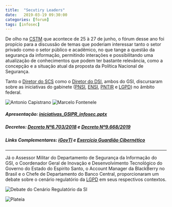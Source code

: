 ```yaml
---
title:  "Secutiry Leaders"
date:   2019-03-19 09:30:00
categories: [forum]
tags: [infosec]
---
```

De olho na [CSTM](http://cstmexpo.com) que acontece de 25 à 27 de junho, o fórum desse ano foi propício para a discussão de temas que poderiam interessar tanto o setor privado como o setor público e acadêmico, no que tange a questão da segurança da informação, permitindo interações e possibilitando uma atualização de conhecimentos que podem ter bastante relevância, como a concepção e a situação atual da proposta da Política Nacional de Segurança.

<!--mais-->

Tanto o [Diretor do SCS](mailto:antonio.capistrano@presidencia.gov.br) como o [Diretor do DSI](mailto:fontenele@presidencia.gov.br), ambos do GSI, discursaram sobre as iniciativas do gabinete ([PNSI](http://dsic.planalto.gov.br/pnsi/resumo), [ENSI](http://www.gsi.gov.br/noticias/2019/estrategia-nacional-de-seguranca-da-informacao-ensi), [PNTIR](http://www.in.gov.br/materia/-/asset_publisher/Kujrw0TZC2Mb/content/id/39729451/do1-2018-09-05-portaria-n-402-de-3-de-setembro-de-2018-39729170) e [LGPD](http://www.planalto.gov.br/ccivil_03/_Ato2015-2018/2018/Lei/L13709.htm)) no âmbito federal.

![Antonio Capistrano](/asset/images/events/sec-leaders-2019/diretor_scs.jpg) ![Marcelo Fontenele](/asset/images/events/sec-leaders-2019/diretor_dsi.jpg)

##### Apresentação: [iniciativas_GSIPR_infosec.pptx](/asset/files/events/sec-leaders-2019/iniciativas_GSIPR_infosec.pptx)

##### Decretos: [Decreto Nº6.703/2018](http://www.planalto.gov.br/ccivil_03/_ato2007-2010/2008/Decreto/D6703.htm) e [Decreto Nº9.668/2019](http://www.planalto.gov.br/ccivil_03/_ato2019-2022/2019/decreto/D9668.htm)

##### Links Complementares: [iGovTI](http://www.planejamento.gov.br/assuntos/empresas-estatais/publicacoes/kits-governanca-ti) e [Exercício Guardião Cibernético](https://www.marinha.mil.br/noticias/marinha-do-brasil-participa-do-i-exercicio-guardiao-cibernetico)

<hr style="width: 100%;">

Já o Assessor Militar do Departamento de Segurança da Informação do GSI, o Coordenador Geral de Inovação e Desenvolvimento Tecnológico do Governo do Estado do Espirito Santo, o Account Manager da BlackBerry no Brasil e o Chefe de Departamento do Banco Central, proporcionaram um debate sobre o cenário regulatório da [LGPD](http://www.planalto.gov.br/ccivil_03/_Ato2015-2018/2018/Lei/L13709.htm) em seus respectivos contextos.

![Debate do Cenário Regulatório da SI](/asset/images/events/sec-leaders-2019/debate_cenario_regulatorio.jpg)

<!-- https://lip.sh/asset/files/events/sec-leaders-2019/cenario_regulatorio_LGPD_GDPR_PNSI_e_os_impactos_na_SI.mp3 ARQUIVO PERDIDO =/ -->

![Plateia](/asset/images/events/sec-leaders-2019/plateia.jpg)
